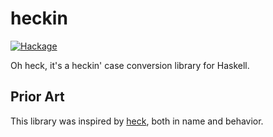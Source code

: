 # heckin

[![Hackage](https://img.shields.io/hackage/v/heckin)](https://hackage.haskell.org/package/heckin)

Oh heck, it's a heckin' case conversion library for Haskell.

## Prior Art

This library was inspired by [heck](https://github.com/withoutboats/heck), both in name and behavior.
